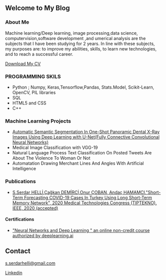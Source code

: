 ## Welcome to My Blog






### About Me

Machine learning/Deep learning, image processing,data science, computervision,software development ,and umerical analysis are the subjects that I have been studying for 2 years. In line with these subjects, my purposes are: to improve my abilities, skills, to learn new technologies, and to reach a successful career.



[Download My CV](Documents/Serdar_Helli_CV.pdf)


### PROGRAMMING SKILS

- Python ; Numpy, Keras,Tensorflow,Pandas, Stats.Model, Scikit-Learn, OpenCV, PIL libraries
- SQL
- HTML5 and CSS 
- C++



### Machine Learning Projects

- [Automatic Semantic Segmentation In One-Shot Panoramic Dental X-Ray Images Using Deep Learning with U-Net(Fully Connective Convolutional Neural Networks)](https://github.com/SerdarHelli/Segmentation-of-Teeth-in-Panoramic-X-ray-Image-Using-U-Net)
- Medical Image Classification with VGG-19
- Natural Language Process Text Classification On Posted Tweets Are About The Violence To Woman Or Not
- Automatation Drawing Merchant Lines And Angles With Artificial Intelligence



### Publications 

- [S.Serdar HELLİ,Çağkan DEMİRCİ,Onur ÇOBAN, Andaç HAMAMCI."Short-Term Forecasting COVID-19 Cases In Turkey Using Long Short-Term Memory Network", 2020 Medical Technologies Congress (TIPTEKNO). IEEE, 2020 (accepted)](https://arxiv.org/abs/2009.06343)




####  Certifications
- ["Neural Networks and Deep Learning " an online non-credit course authorized by deeplearning.ai](https://www.coursera.org/account/accomplishments/certificate/SRLDV2BBHVL4)


## Contact 

[s.serdarhelli@gmail.com](mailto:s.serdarhelli@gmail.com)


[Linkedin](https://www.linkedin.com/in/selahattin-serdar-helli-85bb201a3/?originalSubdomain=tr)


